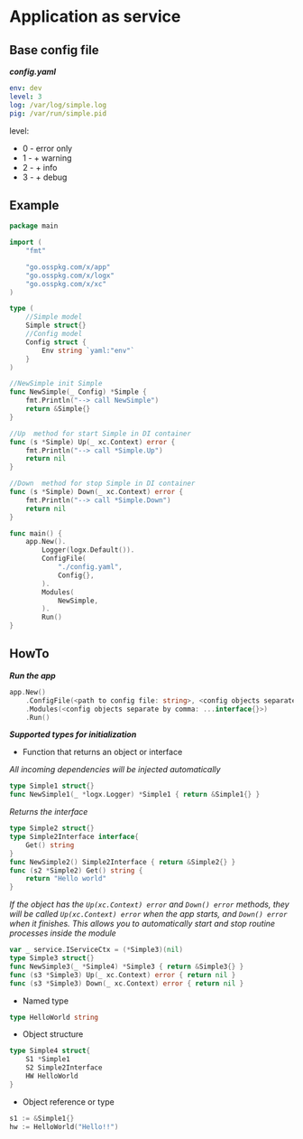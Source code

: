 # Application as service

## Base config file

***config.yaml***

```yaml
env: dev
level: 3 
log: /var/log/simple.log
pig: /var/run/simple.pid
```

level:

* 0 - error only
* 1 - + warning
* 2 - + info
* 3 - + debug

## Example

```go
package main

import (
	"fmt"

	"go.osspkg.com/x/app"
	"go.osspkg.com/x/logx"
	"go.osspkg.com/x/xc"
)

type (
	//Simple model
	Simple struct{}
	//Config model
	Config struct {
		Env string `yaml:"env"`
	}
)

//NewSimple init Simple
func NewSimple(_ Config) *Simple {
	fmt.Println("--> call NewSimple")
	return &Simple{}
}

//Up  method for start Simple in DI container
func (s *Simple) Up(_ xc.Context) error {
	fmt.Println("--> call *Simple.Up")
	return nil
}

//Down  method for stop Simple in DI container
func (s *Simple) Down(_ xc.Context) error {
	fmt.Println("--> call *Simple.Down")
	return nil
}

func main() {
	app.New().
		Logger(logx.Default()).
		ConfigFile(
			"./config.yaml",
			Config{},
		).
		Modules(
			NewSimple,
		).
		Run()
}
```

## HowTo

***Run the app***

```go
app.New()
    .ConfigFile(<path to config file: string>, <config objects separate by comma: ...interface{}>)
    .Modules(<config objects separate by comma: ...interface{}>)
    .Run()
```

***Supported types for initialization***

* Function that returns an object or interface

*All incoming dependencies will be injected automatically*

```go
type Simple1 struct{}
func NewSimple1(_ *logx.Logger) *Simple1 { return &Simple1{} }
```

*Returns the interface*

```go
type Simple2 struct{}
type Simple2Interface interface{
    Get() string
}
func NewSimple2() Simple2Interface { return &Simple2{} }
func (s2 *Simple2) Get() string { 
    return "Hello world"
}
```

*If the object has the `Up(xc.Context) error` and `Down() error` methods, they will be called `Up(xc.Context) error`
when the app starts, and `Down() error` when it finishes. This allows you to automatically start and stop routine
processes inside the module*

```go
var _ service.IServiceCtx = (*Simple3)(nil)
type Simple3 struct{}
func NewSimple3(_ *Simple4) *Simple3 { return &Simple3{} }
func (s3 *Simple3) Up(_ xc.Context) error { return nil }
func (s3 *Simple3) Down(_ xc.Context) error { return nil }
```

* Named type

```go
type HelloWorld string
```

* Object structure

```go
type Simple4 struct{
    S1 *Simple1
    S2 Simple2Interface
    HW HelloWorld
}
```

* Object reference or type

```go
s1 := &Simple1{}
hw := HelloWorld("Hello!!")
```

